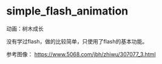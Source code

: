 # simple_flash_animation

动画：树木成长

没有学过flash，做的比较简单，只使用了flash的基本功能。

参考图像： https://www.5068.com/jbh/zhiwu/307077_3.html